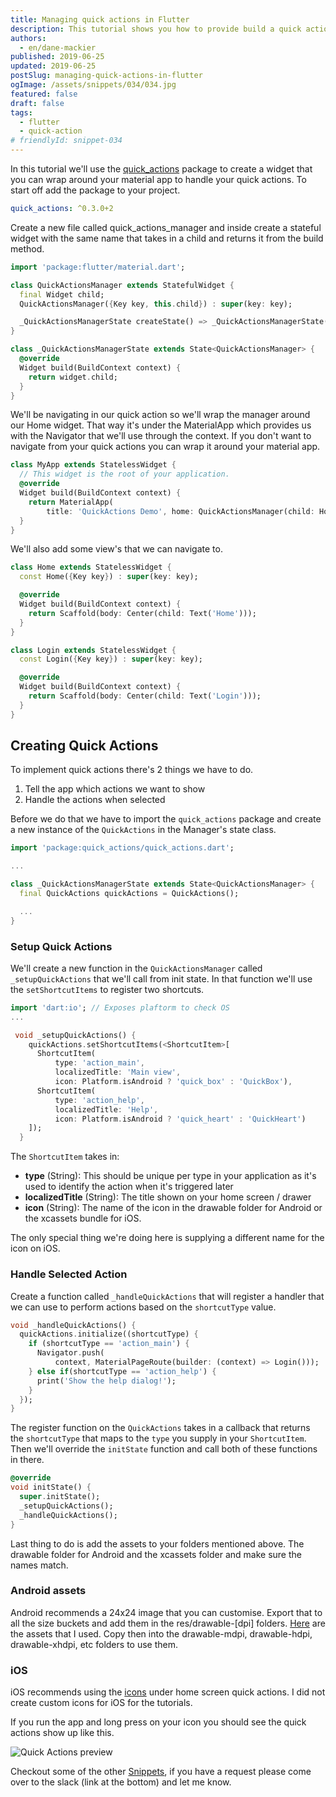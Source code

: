 ```yaml
---
title: Managing quick actions in Flutter
description: This tutorial shows you how to provide build a quick actions widget.
authors:
  - en/dane-mackier
published: 2019-06-25
updated: 2019-06-25
postSlug: managing-quick-actions-in-flutter
ogImage: /assets/snippets/034/034.jpg
featured: false
draft: false
tags:
  - flutter
  - quick-action
# friendlyId: snippet-034
---
```


In this tutorial we'll use the [quick_actions](https://pub.dev/packages/quick_actions) package to create a widget that you can wrap around your material app to handle your quick actions. To start off add the package to your project.

```yaml
quick_actions: ^0.3.0+2
```

Create a new file called quick_actions_manager and inside create a stateful widget with the same name that takes in a child and returns it from the build method.

```dart
import 'package:flutter/material.dart';

class QuickActionsManager extends StatefulWidget {
  final Widget child;
  QuickActionsManager({Key key, this.child}) : super(key: key);

  _QuickActionsManagerState createState() => _QuickActionsManagerState();
}

class _QuickActionsManagerState extends State<QuickActionsManager> {
  @override
  Widget build(BuildContext context) {
    return widget.child;
  }
}
```

We'll be navigating in our quick action so we'll wrap the manager around our Home widget. That way it's under the MaterialApp which provides us with the Navigator that we'll use through the context. If you don't want to navigate from your quick actions you can wrap it around your material app.

```dart
class MyApp extends StatelessWidget {
  // This widget is the root of your application.
  @override
  Widget build(BuildContext context) {
    return MaterialApp(
        title: 'QuickActions Demo', home: QuickActionsManager(child: Home()));
  }
}
```

We'll also add some view's that we can navigate to.

```dart
class Home extends StatelessWidget {
  const Home({Key key}) : super(key: key);

  @override
  Widget build(BuildContext context) {
    return Scaffold(body: Center(child: Text('Home')));
  }
}

class Login extends StatelessWidget {
  const Login({Key key}) : super(key: key);

  @override
  Widget build(BuildContext context) {
    return Scaffold(body: Center(child: Text('Login')));
  }
}
```

## Creating Quick Actions

To implement quick actions there's 2 things we have to do.

1. Tell the app which actions we want to show
2. Handle the actions when selected

Before we do that we have to import the `quick_actions` package and create a new instance of the `QuickActions` in the Manager's state class.

```dart
import 'package:quick_actions/quick_actions.dart';

...

class _QuickActionsManagerState extends State<QuickActionsManager> {
  final QuickActions quickActions = QuickActions();

  ...
}
```

### Setup Quick Actions

We'll create a new function in the `QuickActionsManager` called `_setupQuickActions` that we'll call from init state. In that function we'll use the `setShortcutItems` to register two shortcuts.

```dart
import 'dart:io'; // Exposes plaftorm to check OS
...

 void _setupQuickActions() {
    quickActions.setShortcutItems(<ShortcutItem>[
      ShortcutItem(
          type: 'action_main',
          localizedTitle: 'Main view',
          icon: Platform.isAndroid ? 'quick_box' : 'QuickBox'),
      ShortcutItem(
          type: 'action_help',
          localizedTitle: 'Help',
          icon: Platform.isAndroid ? 'quick_heart' : 'QuickHeart')
    ]);
  }
```

The `ShortcutItem` takes in:

- **type** (String): This should be unique per type in your application as it's used to identify the action when it's triggered later
- **localizedTitle** (String): The title shown on your home screen / drawer
- **icon** (String): The name of the icon in the drawable folder for Android or the xcassets bundle for iOS.

The only special thing we're doing here is supplying a different name for the icon on iOS.

### Handle Selected Action

Create a function called `_handleQuickActions` that will register a handler that we can use to perform actions based on the `shortcutType` value.

```dart
void _handleQuickActions() {
  quickActions.initialize((shortcutType) {
    if (shortcutType == 'action_main') {
      Navigator.push(
          context, MaterialPageRoute(builder: (context) => Login()));
    } else if(shortcutType == 'action_help') {
      print('Show the help dialog!');
    }
  });
}
```

The register function on the `QuickActions` takes in a callback that returns the `shortcutType` that maps to the `type` you supply in your `ShortcutItem`. Then we'll override the `initState` function and call both of these functions in there.

```dart
@override
void initState() {
  super.initState();
  _setupQuickActions();
  _handleQuickActions();
}
```

Last thing to do is add the assets to your folders mentioned above. The drawable folder for Android and the xcassets folder and make sure the names match.

### Android assets

Android recommends a 24x24 image that you can customise. Export that to all the size buckets and add them in the res/drawable-[dpi] folders. [Here](https://firebasestorage.googleapis.com/v0/b/filledstacks.appspot.com/o/quickactions.zip?alt=media&token=a990bd09-e924-4a83-a802-49a32353d2d4) are the assets that I used. Copy then into the drawable-mdpi, drawable-hdpi, drawable-xhdpi, etc folders to use them.

### iOS

iOS recommends using the [icons](https://developer.apple.com/design/human-interface-guidelines/ios/icons-and-images/system-icons/#quick-action-icons) under home screen quick actions. I did not create custom icons for iOS for the tutorials.

If you run the app and long press on your icon you should see the quick actions show up like this.

![Quick Actions preview](/assets/snippets/034/034-quickaction.jpg)

Checkout some of the other [Snippets](/snippets), if you have a request please come over to the slack (link at the bottom) and let me know.
